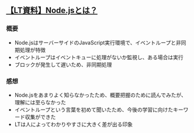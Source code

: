 ## [【LT資料】Node.jsとは？](https://qiita.com/naoya_matsuda/items/609ed2c643b0e1f19900)
### 概要
- Node.jsはサーバーサイドのJavaScript実行環境で、イベントループと非同期処理が特徴
- イベントループはイベントキューに処理がないか監視し、ある場合は実行
- ブロックが発生して遅いため、非同期処理

### 感想
- Node.jsをあまりよく知らなかったため、概要把握のために読んでみたが、理解には至らなかった
- イベントループという言葉を初めて聞いたため、今後の学習に向けたキーワード収集ができた
- LTは人によってわかりやすさに大きく差が出る印象
